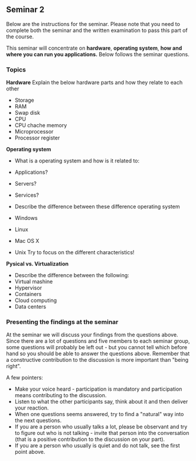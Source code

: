## Seminar 2
Below are the instructions for the seminar. Please note that you need to complete both the seminar and the written examination to pass this part of the course.

This seminar will concentrate on **hardware**, **operating system**, **how and where you can run you applications.**
Below follows the seminar questions.

### Topics
**Hardware**
Explain the below hardware parts and how they relate to each other
* Storage
* RAM
* Swap disk
* CPU
* CPU chache memory
* Microprocessor
* Processor register

**Operating system**
* What is a operating system and how is it related to:
 * Applications?
 * Servers?
 * Services?
 
* Describe the difference between these difference operating system
 * Windows
 * Linux
 * Mac OS X
 * Unix
 Try to focus on the different characteristics!
 
**Pysical vs. Virtualization**
* Describe the difference between the following:
 * Virtual mashine
 * Hypervisor
 * Containers
 * Cloud computing
 * Data centers


### Presenting the findings at the seminar

At the seminar we will discuss your findings from the questions above. Since there are a lot of questions and five members to each seminar group, some questions will probably be left out - but you cannot tell which before hand so you should be able to answer the questions above. Remember that a constructive contribution to the discussion is more important than "being right".

A few pointers:

* Make your voice heard - participation is mandatory and participation means contributing to the discussion.
* Listen to what the other participants say, think about it and then deliver your reaction.
* When one questions seems answered, try to find a "natural" way into the next questions.
* If you are a person who usually talks a lot, please be observant and try to figure out who is not talking - invite that person into the conversation (that is a positive contribution to the discussion on your part).
* If you are a person who usually is quiet and do not talk, see the first point above.
